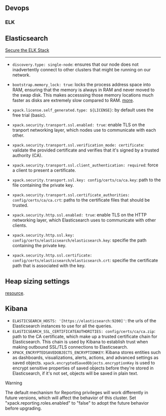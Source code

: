 ## Devops

### ELK

## Elasticsearch

[Secure the ELK Stack](https://www.elastic.co/guide/en/elasticsearch/reference/current/secure-cluster.html)

---

* `discovery.type: single-node`: ensures that our node does not inadvertently connect to other clusters that might be running on our network.

* `bootstrap.memory_lock: true`: locks the process address space into RAM, ensuring that the memory is always in RAM and never moved to the swap disk. This makes accesssing those memory locations much faster as disks are extremely slow compared to RAM. [more](https://www.elastic.co/guide/en/elasticsearch/reference/current/setup-configuration-memory.html#bootstrap-memory_lock).

* `xpack.license.self_generated.type: ${LICENSE}`: by default uses the free trial (basic).

* `xpack.security.transport.ssl.enabled: true`: enable TLS on the tranport networking layer, which nodes use to communicate with each other.

* `xpack.security.transport.ssl.verification_mode: certificate`: validate the provided certificate and verifies that it's signed by a trusted authority (CA).

* `xpack.security.transport.ssl.client_authentication: required`: force a client to present a certificate.

* `xpack.security.transport.ssl.key: config/certs/ca/ca.key`: path to the file containing the private key.

* `xpack.security.transport.ssl.certificate_authorities: config/certs/ca/ca.crt`: paths to the certificate files that should be trusted.

* `xpack.security.http.ssl.enabled: true`: enable TLS on the HTTP networking layer, which Elasticsearch uses to communicate with other clients.

* `xpack.security.http.ssl.key: config/certs/elasticsearch/elasticsearch.key`: specifie the path containing the private key.

* `xpack.security.http.ssl.certificate: config/certs/elasticsearch/elasticsearch.crt`: specifie the certificate path that is associated with the key.

## Heap sizing settings

[resource](https://www.elastic.co/guide/en/elasticsearch/reference/current/important-settings.html#heap-size-settings).

## Kibana

* `ELASTICSEARCH_HOSTS: '[https://elasticsearch:9200]'`: the urls of the Elasticsearch instances to use for all the queries.
* `ELASTICSEARCH_SSL_CERTIFICATEAUTHORITIES: config/certs/ca/ca.zip`: path to the CA certificate, which make up a trusted certificate chain for Elasticsearch. This chain is used by Kibana to establish trust when making outbound SSL/TLS connections to Elasticsearch.
* `XPACK_ENCRYPTEDSAVEDOBJECTS_ENCRYPTIONKEY`: Kibana stores entities such as dashboards, visualizations, alerts, actions, and advanced settings as saved objects. `xpack.encryptedSavedObjects.encryptionKey` is used to encrypt sensitive properties of saved objects before they're stored in Elasticsearch, if it's not set, objects will be saved in plain text.

> [!WARNING]
> The default mechanism for Reporting privileges will work differently in future versions, which will affect the behavior of this cluster. Set "xpack.reporting.roles.enabled" to "false" to adopt the future behavior before upgrading.
